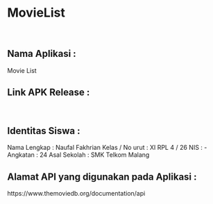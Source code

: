 # MovieList

<br>
<h2>Nama Aplikasi :  </h2>
Movie List
<br>
<h2>Link APK Release : </h2>

<br>
<h2>Identitas Siswa : </h2>
Nama Lengkap : Naufal Fakhrian
Kelas / No urut : XI RPL 4 / 26
NIS : -
Angkatan : 24
Asal Sekolah : SMK Telkom Malang
<br>
<h2>Alamat API yang digunakan pada Aplikasi : </h2>
https://www.themoviedb.org/documentation/api
<br>
